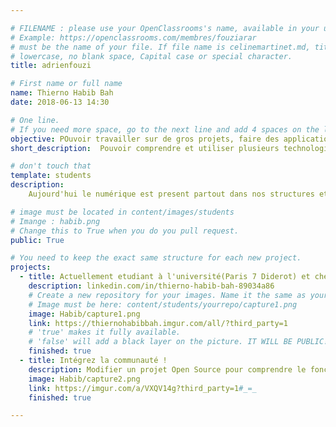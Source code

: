 ```yaml
---

# FILENAME : please use your OpenClassrooms's name, available in your url.
# Example: https://openclassrooms.com/membres/fouziarar
# must be the name of your file. If file name is celinemartinet.md, title is celinemartinet.
# lowercase, no blank space, Capital case or special character.
title: adrienfouzi

# First name or full name
name: Thierno Habib Bah
date: 2018-06-13 14:30

# One line.
# If you need more space, go to the next line and add 4 spaces on the left, as in 'description'.
objective: POuvoir travailler sur de gros projets, faire des applications, me depasser.
short_description:  Pouvoir comprendre et utiliser plusieurs technologies, surtout l'intelligence artifielle.

# don't touch that
template: students
description:
    Aujourd'hui le numérique est present partout dans nos structures et je pense qu'il est important de comprendre toutes ses technologies. J'ai toujours été passiionné par le numérique et les nouvelle technologies.

# image must be located in content/images/students
# Imange : habib.png
# Change this to True when you do you pull request.
public: True

# You need to keep the exact same structure for each new project.
projects:
  - title: Actuellement etudiant à l'université(Paris 7 Diderot) et chez open classroms, je souhaite devenir developpeur d'application java au terme de cette formation. 
    description: linkedin.com/in/thierno-habib-bah-89034a86
    # Create a new repository for your images. Name it the same as your nickname and profile picture.
    # Image must be here: content/students/yourrepo/capture1.png
    image: Habib/capture1.png
    link: https://thiernohabibbah.imgur.com/all/?third_party=1
    # 'true' makes it fully available.
    # 'false' will add a black layer on the picture. IT WILL BE PUBLIC!
    finished: true
  - title: Intégrez la communauté !
    description: Modifier un projet Open Source pour comprendre le fonctionnement de Git, de Github et des pull requests.
    image: Habib/capture2.png
    link: https://imgur.com/a/VXQV14g?third_party=1#_=_
    finished: true

---
```

